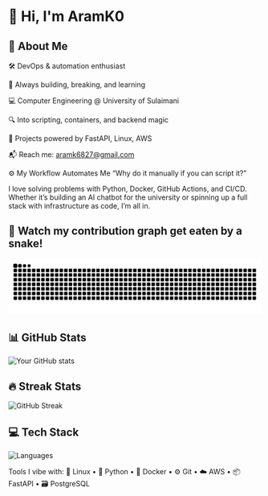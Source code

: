 
# 👋 Hi, I'm AramK0
## 🚀 About Me
🛠️ DevOps & automation enthusiast

🧠 Always building, breaking, and learning

💻 Computer Engineering @ University of Sulaimani

🔍 Into scripting, containers, and backend magic

🧰 Projects powered by FastAPI, Linux, AWS

📬 Reach me: aramk6827@gmail.com

⚙️ My Workflow Automates Me
“Why do it manually if you can script it?”

I love solving problems with Python, Docker, GitHub Actions, and CI/CD. Whether it’s building an AI chatbot for the university or spinning up a full stack with infrastructure as code, I’m all in.
## 🐍 Watch my contribution graph get eaten by a snake!

![Snake animation](https://raw.githubusercontent.com/AramK0/AramK0/output/github-contribution-grid-snake.svg)

## 📊 GitHub Stats
![Your GitHub stats](https://github-readme-stats.vercel.app/api?username=AramK0&show_icons=true&theme=dark)

## 🔥 Streak Stats
![GitHub Streak](https://streak-stats.demolab.com/?user=AramK0&theme=dark)

## 💻 Tech Stack
![Languages](https://github-readme-stats.vercel.app/api/top-langs/?username=AramK0&layout=compact&theme=dark)

Tools I vibe with:
🐧 Linux • 🐍 Python • 🐋 Docker • ⚙️ Git • ☁️ AWS • 📦 FastAPI • 🗃️ PostgreSQL
